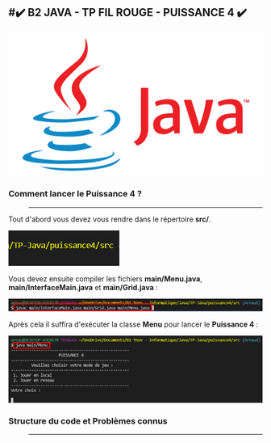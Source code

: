 #✔️ B2 JAVA - TP FIL ROUGE - PUISSANCE 4 ✔️
---
![](Img/Java-Logo.png)

### Comment lancer le Puissance 4 ?
>---
Tout d'abord vous devez vous rendre dans le répertoire **src/**.

![](Img/1.png)

Vous devez ensuite compiler les fichiers **main/Menu.java**, **main/InterfaceMain.java** et **main/Grid.java** :

![](Img/2.png)

Après cela il suffira d'exécuter la classe **Menu** pour lancer le **Puissance 4** :

![](Img/3.png)



### Structure du code et Problèmes connus
>---




